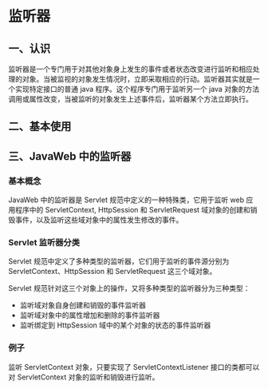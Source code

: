 # 监听器

## 一、认识

监听器是一个专门用于对其他对象身上发生的事件或者状态改变进行监听和相应处理的对象。当被监视的对象发生情况时，立即采取相应的行动。监听器其实就是一个实现特定接口的普通 java 程序。这个程序专门用于监听另一个 java 对象的方法调用或属性改变，当被监听的对象发生上述事件后，监听器某个方法立即执行。

## 二、基本使用

## 三、JavaWeb 中的监听器

### 基本概念

JavaWeb 中的监听器是 Servlet 规范中定义的一种特殊类，它用于监听 web 应用程序中的 ServletContext, HttpSession 和 ServletRequest 域对象的创建和销毁事件，以及监听这些域对象中的属性发生修改的事件。

### Servlet 监听器分类

Servlet 规范中定义了多种类型的监听器，它们用于监听的事件源分别为 ServletContext、HttpSession 和 ServletRequest 这三个域对象。

Servlet 规范针对这三个对象上的操作，又将多种类型的监听器分为三种类型：

- 监听域对象自身创建和销毁的事件监听器
- 监听域对象中的属性增加和删除的事件监听器
- 监听绑定到 HttpSession 域中的某个对象的状态的事件监听器

### 例子

监听 ServletContext 对象，只要实现了 ServletContextListener 接口的类都可以对 ServletContext 对象的监听和销毁进行监听。